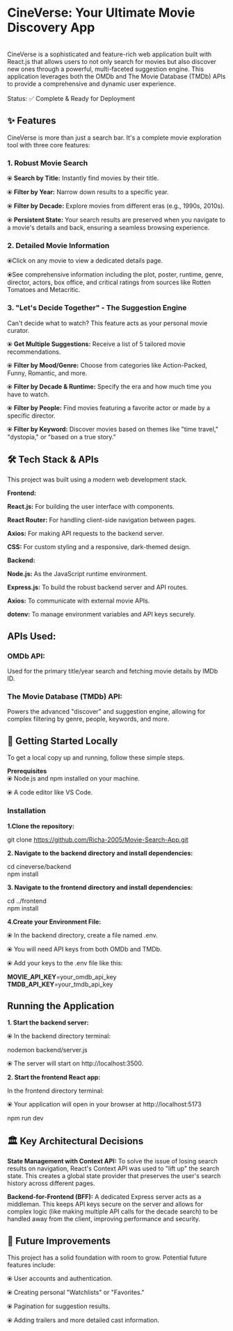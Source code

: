 <h1>CineVerse: Your Ultimate Movie Discovery App</h1> <br />
CineVerse is a sophisticated and feature-rich web application built with React.js that allows users to not only search for movies but also discover new ones through a powerful, multi-faceted suggestion engine. This application leverages both the OMDb and The Movie Database (TMDb) APIs to provide a comprehensive and dynamic user experience.
<br /><br />
Status: ✅ Complete & Ready for Deployment <br />


<h2> ✨ Features</h2>
CineVerse is more than just a search bar. It's a complete movie exploration tool with three core features:

<h3>1. Robust Movie Search</h3>

⦿ **Search by Title:** Instantly find movies by their title.

⦿ **Filter by Year:** Narrow down results to a specific year.

⦿ **Filter by Decade:** Explore movies from different eras (e.g., 1990s, 2010s).

⦿ **Persistent State:** Your search results are preserved when you navigate to a movie's details and back, ensuring a seamless browsing experience.

<h3>2. Detailed Movie Information</h3> 

⦿Click on any movie to view a dedicated details page. <br /> 

⦿See comprehensive information including the plot, poster, runtime, genre, director, actors, box office, and critical ratings from sources like Rotten Tomatoes and Metacritic.

<h3>3. "Let's Decide Together" - The Suggestion Engine</h3>
Can't decide what to watch? This feature acts as your personal movie curator.<br />


⦿ **Get Multiple Suggestions:** Receive a list of 5 tailored movie recommendations.

⦿ **Filter by Mood/Genre:** Choose from categories like Action-Packed, Funny, Romantic, and more.

⦿ **Filter by Decade & Runtime:** Specify the era and how much time you have to watch.

⦿ **Filter by People:** Find movies featuring a favorite actor or made by a specific director.

⦿ **Filter by Keyword:** Discover movies based on themes like "time travel," "dystopia," or "based on a true story."

<h2>🛠️ Tech Stack & APIs</h2>
This project was built using a modern web development stack.

**Frontend:**

**React.js:** For building the user interface with components.

**React Router:** For handling client-side navigation between pages.

**Axios:** For making API requests to the backend server.

**CSS:** For custom styling and a responsive, dark-themed design.

**Backend:**

**Node.js:** As the JavaScript runtime environment.

**Express.js:** To build the robust backend server and API routes.

**Axios:** To communicate with external movie APIs.

**dotenv:** To manage environment variables and API keys securely.

<h2>APIs Used:</h2>

<h3>OMDb API:</h3> Used for the primary title/year search and fetching movie details by IMDb ID.

<h3>The Movie Database (TMDb) API:</h3> Powers the advanced "discover" and suggestion engine, allowing for complex filtering by genre, people, keywords, and more.

<h2>🚀 Getting Started Locally</h2>
To get a local copy up and running, follow these simple steps. <br />

**Prerequisites** <br />
⦿ Node.js and npm installed on your machine.

⦿ A code editor like VS Code.

<h3>Installation</h3>

**1.Clone the repository:** 

git clone https://github.com/Richa-2005/Movie-Search-App.git

**2. Navigate to the backend directory and install dependencies:**

cd cineverse/backend <br />
npm install

**3. Navigate to the frontend directory and install dependencies:**

cd ../frontend <br />
npm install

**4.Create your Environment File:**

⦿ In the backend directory, create a file named .env.

⦿ You will need API keys from both OMDb and TMDb.

⦿ Add your keys to the .env file like this:

**MOVIE_API_KEY**=your_omdb_api_key <br />
**TMDB_API_KEY**=your_tmdb_api_key


<h2>Running the Application</h2>

**1. Start the backend server:**

⦿ In the backend directory terminal:

nodemon backend/server.js

⦿ The server will start on http://localhost:3500.

**2. Start the frontend React app:**

In the frontend directory terminal:

⦿ Your application will open in your browser at http://localhost:5173

npm run dev

 <h2>🏛️ Key Architectural Decisions</h2>
 
**State Management with Context API:** To solve the issue of losing search results on navigation, React's Context API was used to "lift up" the search state. This creates a global state provider that preserves the user's search history across different pages. 


**Backend-for-Frontend (BFF):** A dedicated Express server acts as a middleman. This keeps API keys secure on the server and allows for complex logic (like making multiple API calls for the decade search) to be handled away from the client, improving performance and security.

<h2>🔮 Future Improvements</h2>

This project has a solid foundation with room to grow. Potential future features include: <br />

⦿ User accounts and authentication.

⦿ Creating personal "Watchlists" or "Favorites."

⦿ Pagination for suggestion results.

⦿ Adding trailers and more detailed cast information.
